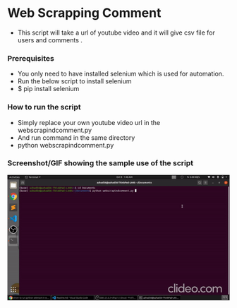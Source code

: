 # Web Scrapping Comment 
- This script will take a url of youtube video and it will give csv file for users and comments .

### Prerequisites
- You only need to have installed selenium which is used for automation.
- Run the below script to install selenium
- $ pip install selenium

### How to run the script
- Simply replace your own youtube video url in the webscrapindcomment.py
- And run command in the same directory
- python webscrapindcomment.py

### Screenshot/GIF showing the sample use of the script
![](demo.gif)


